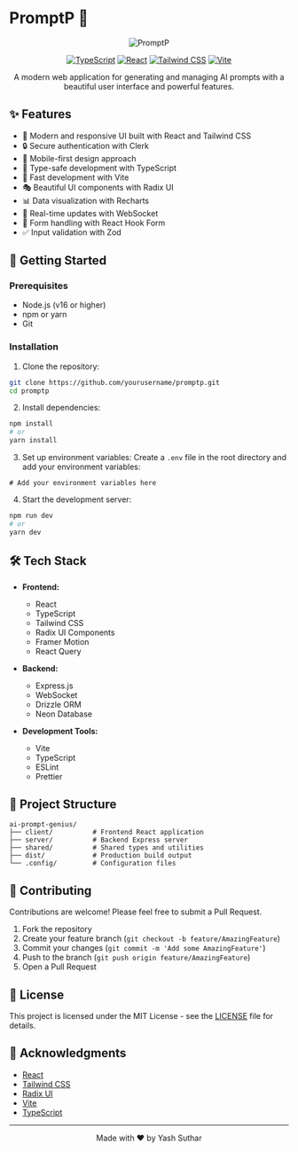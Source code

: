 # PromptP 🚀

<div align="center">

![PromptP](favicon.ico)

[![TypeScript](https://img.shields.io/badge/TypeScript-007ACC?style=for-the-badge&logo=typescript&logoColor=white)](https://www.typescriptlang.org/)
[![React](https://img.shields.io/badge/React-20232A?style=for-the-badge&logo=react&logoColor=61DAFB)](https://reactjs.org/)
[![Tailwind CSS](https://img.shields.io/badge/Tailwind_CSS-38B2AC?style=for-the-badge&logo=tailwind-css&logoColor=white)](https://tailwindcss.com/)
[![Vite](https://img.shields.io/badge/Vite-646CFF?style=for-the-badge&logo=vite&logoColor=white)](https://vitejs.dev/)

A modern web application for generating and managing AI prompts with a beautiful user interface and powerful features.

</div>

## ✨ Features

- 🎨 Modern and responsive UI built with React and Tailwind CSS
- 🔒 Secure authentication with Clerk
- 📱 Mobile-first design approach
- 🎯 Type-safe development with TypeScript
- 🚀 Fast development with Vite
- 🎭 Beautiful UI components with Radix UI
- 📊 Data visualization with Recharts
- 🔄 Real-time updates with WebSocket
- 📝 Form handling with React Hook Form
- ✅ Input validation with Zod

## 🚀 Getting Started

### Prerequisites

- Node.js (v16 or higher)
- npm or yarn
- Git

### Installation

1. Clone the repository:
```bash
git clone https://github.com/yourusername/promptp.git
cd promptp
```

2. Install dependencies:
```bash
npm install
# or
yarn install
```

3. Set up environment variables:
Create a `.env` file in the root directory and add your environment variables:
```env
# Add your environment variables here
```

4. Start the development server:
```bash
npm run dev
# or
yarn dev
```

## 🛠️ Tech Stack

- **Frontend:**
  - React
  - TypeScript
  - Tailwind CSS
  - Radix UI Components
  - Framer Motion
  - React Query

- **Backend:**
  - Express.js
  - WebSocket
  - Drizzle ORM
  - Neon Database

- **Development Tools:**
  - Vite
  - TypeScript
  - ESLint
  - Prettier

## 📁 Project Structure

```
ai-prompt-genius/
├── client/          # Frontend React application
├── server/          # Backend Express server
├── shared/          # Shared types and utilities
├── dist/            # Production build output
└── .config/         # Configuration files
```

## 🤝 Contributing

Contributions are welcome! Please feel free to submit a Pull Request.

1. Fork the repository
2. Create your feature branch (`git checkout -b feature/AmazingFeature`)
3. Commit your changes (`git commit -m 'Add some AmazingFeature'`)
4. Push to the branch (`git push origin feature/AmazingFeature`)
5. Open a Pull Request

## 📝 License

This project is licensed under the MIT License - see the [LICENSE](LICENSE) file for details.

## 🙏 Acknowledgments

- [React](https://reactjs.org/)
- [Tailwind CSS](https://tailwindcss.com/)
- [Radix UI](https://www.radix-ui.com/)
- [Vite](https://vitejs.dev/)
- [TypeScript](https://www.typescriptlang.org/)

---

<div align="center">
Made with ❤️ by Yash Suthar
</div> 
